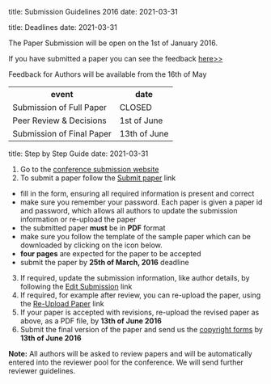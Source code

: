 title: Submission Guidelines 2016
date: 2021-03-31

title:  Deadlines
date: 2021-03-31


The Paper Submission will be open on the 1st of January 2016. 

If you have submitted a paper you can see the feedback [here>>](http://conference.4m-association.org/author/show_reviews.php)

Feedback for Authors will be available from the 16th of May 

<table class="info" style="width:100%;">
<tr><th>event</th><th>date</th></tr>
<tr class="current"><td>Submission of Full Paper</td><td>CLOSED</td></tr>  
<tr><td>Peer Review & Decisions</td><td>1st of June</td></tr>
<tr><td>Submission of Final Paper</td><td>13th of June</td></tr> 
</table>
<!--break-->
title:  Step by Step Guide
date: 2021-03-31

1. Go to the [conference submission website](http://conference.4m-association.org) 
2. To submit a paper follow the [Submit paper](http://conference.4m-association.org/author/submit.php) link
  * fill in the form, ensuring all required information is present and correct
  * make sure you remember your password. Each paper is given a paper id and password, which allows all authors to update the submission information or re-upload the paper
  * the submitted paper **must** be in **PDF** format
  * make sure you follow the template of the sample paper which can be downloaded by clicking on the icon below. 
  * **four pages** are expected for the paper to be accepted
  * submit the paper by **25th of March, 2016** deadline
3. If required, update the submission information, like author details, by following the [Edit Submission](http://conference.4m-association.org/author/edit.php) link
4. If required, for example after review, you can re-upload the paper, using the [Re-Upload Paper](http://conference.4m-association.org/author/upload.php?t=reup) link
5. If your paper is accepted with revisions, re-upload the revised paper as above, as a PDF file, by **13th of June 2016**
6. Submit the final version of the paper and send us the [copyright forms](/4m-association/content/License-Agreement-2015)  by **13th of June 2016**

**Note:** All authors will be asked to review papers and will be automatically entered into the reviewer pool for the conference. We will send further reviewer guidelines.